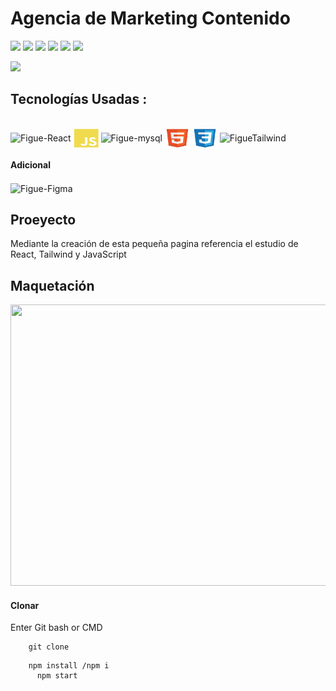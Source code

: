 # Agencia de Marketing Contenido 
![](https://img.shields.io/github/stars/pandao/editor.md.svg) ![](https://img.shields.io/github/forks/pandao/editor.md.svg) ![](https://img.shields.io/github/tag/pandao/editor.md.svg) ![](https://img.shields.io/github/release/pandao/editor.md.svg) ![](https://img.shields.io/github/issues/pandao/editor.md.svg) ![](https://img.shields.io/bower/v/editor.md.svg)


<img src="https://i.ibb.co/SJHFKnv/screencapture-localhost-3000-2022-04-18-18-11-15.png"/>




<h2>Tecnologías Usadas :</h2>
<div style="display: inline_block"><br>
  <img align="center" title="React-js" alt="Figue-React" height="30" width="35" src="https://upload.wikimedia.org/wikipedia/commons/thumb/4/47/React.svg/1200px-React.svg.png">
  <img align="center" title="Javascript" alt="Figue-Js" height="30" width="40" src="https://raw.githubusercontent.com/devicons/devicon/master/icons/javascript/javascript-plain.svg">

  <img align="center" title="MySql" alt="Figue-mysql" height="30" width="40" src="https://cdn.jsdelivr.net/gh/devicons/devicon/icons/git/git-plain.svg" /> 
  <img align="center" title="HTML" alt="Figue-HTML" height="30" width="40" src="https://raw.githubusercontent.com/devicons/devicon/master/icons/html5/html5-original.svg">
  <img align="center" title="CSS"  alt="Figue-CSS" height="30" width="40" src="https://raw.githubusercontent.com/devicons/devicon/master/icons/css3/css3-original.svg">


  <img align="center" title="Tailwind CSS" alt="FigueTailwind" height="30" width="40" src="https://cdn.jsdelivr.net/gh/devicons/devicon/icons/tailwindcss/tailwindcss-plain.svg" />
<h4>Adicional</h4>
<img align="center" alt="Figue-Figma" height="30" width="40" src="https://cdn.jsdelivr.net/gh/devicons/devicon/icons/figma/figma-original.svg" />
    

  <h2>Proeyecto</h2>
  <p>Mediante la creación de esta pequeña pagina referencia el estudio de React, Tailwind y JavaScript</p>
  <h2>Maquetación</h2>
<img margin="20px" height="450" width=850" src="https://i.ibb.co/Ny8cp7L/fl.gif"/>
  <h4>Clonar</h4> 
Enter Git bash or CMD

```comand
	git clone 
```
```comand
	npm install /npm i
      npm start
```
